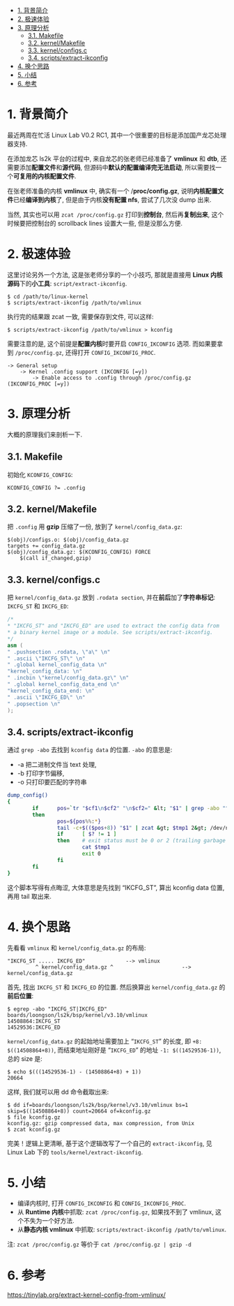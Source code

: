 
<!-- @import "[TOC]" {cmd="toc" depthFrom=1 depthTo=6 orderedList=false} -->

<!-- code_chunk_output -->

- [1. 背景简介](#1-背景简介)
- [2. 极速体验](#2-极速体验)
- [3. 原理分析](#3-原理分析)
  - [3.1. Makefile](#31-makefile)
  - [3.2. kernel/Makefile](#32-kernelmakefile)
  - [3.3. kernel/configs.c](#33-kernelconfigsc)
  - [3.4. scripts/extract-ikconfig](#34-scriptsextract-ikconfig)
- [4. 换个思路](#4-换个思路)
- [5. 小结](#5-小结)
- [6. 参考](#6-参考)

<!-- /code_chunk_output -->

# 1. 背景简介

最近两周在忙活 Linux Lab V0.2 RC1, 其中一个很重要的目标是添加国产龙芯处理器支持. 

在添加龙芯 ls2k 平台的过程中, 来自龙芯的张老师已经准备了 **vmlinux** 和 **dtb**, 还需要添加**配置文件**和**源代码**, 但源码中**默认的配置编译完无法启动**, 所以需要找一个**可复用的内核配置文件**. 

在张老师准备的内核 **vmlinux** 中, 确实有一个 /**proc/config.gz**, 说明**内核配置文件**已经**编译到内核**了, 但是由于内核**没有配置 nfs**, 尝试了几次没 dump 出来. 

当然, 其实也可以用 `zcat /proc/config.gz` 打印到**控制台**, 然后再**复制出来**, 这个时候要把控制台的 scrollback lines 设置大一些, 但是没那么方便. 

# 2. 极速体验

这里讨论另外一个方法, 这是张老师分享的一个小技巧, 那就是直接用 **Linux 内核源码**下的**小工具**: `script/extract-ikconfig`. 

```
$ cd /path/to/linux-kernel
$ scripts/extract-ikconfig /path/to/vmlinux
```

执行完的结果跟 zcat 一致, 需要保存到文件, 可以这样: 

```
$ scripts/extract-ikconfig /path/to/vmlinux > kconfig
```

需要注意的是, 这个前提是**配置内核**时要开启 `CONFIG_IKCONFIG` 选项. 而如果要拿到 `/proc/config.gz`, 还得打开 `CONFIG_IKCONFIG_PROC`. 

```
-> General setup                                                     
    -> Kernel .config support (IKCONFIG [=y])
        -> Enable access to .config through /proc/config.gz (IKCONFIG_PROC [=y])
```

# 3. 原理分析

大概的原理我们来剖析一下. 

## 3.1. Makefile

初始化 `KCONFIG_CONFIG`: 

```
KCONFIG_CONFIG ?= .config
```

## 3.2. kernel/Makefile

把 `.config` 用 **gzip** 压缩了一份, 放到了 `kernel/config_data.gz`: 

```
$(obj)/configs.o: $(obj)/config_data.gz
targets += config_data.gz
$(obj)/config_data.gz: $(KCONFIG_CONFIG) FORCE
	$(call if_changed,gzip)
```

## 3.3. kernel/configs.c

把 `kernel/config_data.gz` 放到 `.rodata section`, 并在**前后**加了**字符串标记**: `IKCFG_ST` 和 `IKCFG_ED`: 

```cpp
/*
* "IKCFG_ST" and "IKCFG_ED" are used to extract the config data from
* a binary kernel image or a module. See scripts/extract-ikconfig.
*/
asm (
" .pushsection .rodata, \"a\" \n"
" .ascii \"IKCFG_ST\" \n"
" .global kernel_config_data \n"
"kernel_config_data: \n"
" .incbin \"kernel/config_data.gz\" \n"
" .global kernel_config_data_end \n"
"kernel_config_data_end: \n"
" .ascii \"IKCFG_ED\" \n"
" .popsection \n"
);
```

## 3.4. scripts/extract-ikconfig

通过 `grep -abo` 去找到 `kconfig data` 的位置. `-abo` 的意思是: 

- -a 把二进制文件当 text 处理, 
- -b 打印字节偏移, 
- -o 只打印要匹配的字符串

```sh
dump_config()
{
        if      pos=`tr "$cf1\n$cf2" "\n$cf2=" &lt; "$1" | grep -abo "^$cf2"`
        then
                pos=${pos%%:*}
                tail -c+$(($pos+8)) "$1" | zcat &gt; $tmp1 2&gt; /dev/null
                if      [ $? != 1 ]
                then    # exit status must be 0 or 2 (trailing garbage warning)
                        cat $tmp1
                        exit 0
                fi
        fi
}
```

这个脚本写得有点晦涩, 大体意思是先找到 “IKCFG_ST”, 算出 kconfig data 位置, 再用 tail 取出来. 

# 4. 换个思路

先看看 `vmlinux` 和 `kernel/config_data.gz` 的布局: 

```
"IKCFG_ST ..... IKCFG_ED"             --> vmlinux
         ^ kernel/config_data.gz ^                      --> kernel/config_data.gz
```

首先, 找出 `IKCFG_ST` 和 `IKCFG_ED` 的位置. 然后换算出 `kernel/config_data.gz` 的**前后位置**: 

```
$ egrep -abo "IKCFG_ST|IKCFG_ED" boards/loongson/ls2k/bsp/kernel/v3.10/vmlinux 
14508864:IKCFG_ST
14529536:IKCFG_ED
```

`kernel/config_data.gz` 的起始地址需要加上 “`IKCFG_ST`” 的长度, 即 `+8: $((14508864+8))`, 而结束地址刚好是 “`IKCFG_ED`” 的地址 `-1: $((14529536-1))`, 总的 size 是: 

```
$ echo $(((14529536-1) - (14508864+8) + 1))
20664
```

这样, 我们就可以用 dd 命令截取出来: 

```
$ dd if=boards/loongson/ls2k/bsp/kernel/v3.10/vmlinux bs=1 skip=$((14508864+8)) count=20664 of=kconfig.gz
$ file kconfig.gz
kconfig.gz: gzip compressed data, max compression, from Unix
$ zcat kconfig.gz
```

完美！逻辑上更清晰, 基于这个逻辑改写了一个自己的 `extract-ikconfig`, 见 Linux Lab 下的 `tools/kernel/extract-ikconfig`. 

# 5. 小结

* 编译内核时, 打开 `CONFIG_IKCONFIG` 和 `CONFIG_IKCONFIG_PROC`. 
* 从 **Runtime 内核**中抓取: `zcat /proc/config.gz`, 如果找不到了 vmlinux, 这个不失为一个好方法. 
* 从**静态内核 vmlinux** 中抓取: `scripts/extract-ikconfig /path/to/vmlinux`. 

注: `zcat /proc/config.gz` 等价于 `cat /proc/config.gz | gzip -d`

# 6. 参考

https://tinylab.org/extract-kernel-config-from-vmlinux/